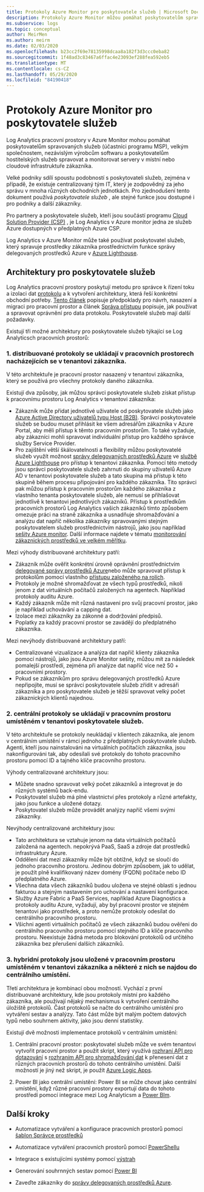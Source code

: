 ```yaml
---
title: Protokoly Azure Monitor pro poskytovatele služeb | Microsoft Docs
description: Protokoly Azure Monitor můžou pomáhat poskytovatelům spravovaných služeb (účastníci programu MSP), velkým podnikům, nezávislým dodavatelům softwaru a poskytovatelům hostitelských služeb spravovat a monitorovat servery v místní nebo cloudové infrastruktuře zákazníka.
ms.subservice: logs
ms.topic: conceptual
author: MeirMen
ms.author: meirm
ms.date: 02/03/2020
ms.openlocfilehash: b23cc2f69e78135998dcaa8a182f3d3ccc0eba82
ms.sourcegitcommit: 1f48ad3c83467a6ffac4e23093ef288fea592eb5
ms.translationtype: MT
ms.contentlocale: cs-CZ
ms.lasthandoff: 05/29/2020
ms.locfileid: "84190418"
---
```

# <a name="azure-monitor-logs-for-service-providers"></a>Protokoly Azure Monitor pro poskytovatele služeb

Log Analytics pracovní prostory v Azure Monitor mohou pomáhat poskytovatelům spravovaných služeb (účastníci programu MSP), velkým společnostem, nezávislým výrobcům softwaru a poskytovatelům hostitelských služeb spravovat a monitorovat servery v místní nebo cloudové infrastruktuře zákazníka.

Velké podniky sdílí spoustu podobností s poskytovateli služeb, zejména v případě, že existuje centralizovaný tým IT, který je zodpovědný za jeho správu v mnoha různých obchodních jednotkách. Pro zjednodušení tento dokument používá *poskytovatele služeb* , ale stejné funkce jsou dostupné i pro podniky a další zákazníky.

Pro partnery a poskytovatele služeb, kteří jsou součástí programu [Cloud Solution Provider (CSP)](https://partner.microsoft.com/en-US/membership/cloud-solution-provider) , je Log Analytics v Azure monitor jedna ze služeb Azure dostupných v předplatných Azure CSP.

Log Analytics v Azure Monitor může také používat poskytovatel služeb, který spravuje prostředky zákazníka prostřednictvím funkce správy delegovaných prostředků Azure v [Azure Lighthouse](https://docs.microsoft.com/azure/lighthouse/overview).

## <a name="architectures-for-service-providers"></a>Architektury pro poskytovatele služeb

Log Analytics pracovní prostory poskytují metodu pro správce k řízení toku a izolaci dat [protokolu](data-platform-logs.md) a k vytvoření architektury, která řeší konkrétní obchodní potřeby. [Tento článek](design-logs-deployment.md) popisuje předpoklady pro návrh, nasazení a migraci pro pracovní prostor a článek [Správa přístupu](manage-access.md) popisuje, jak používat a spravovat oprávnění pro data protokolu. Poskytovatelé služeb mají další požadavky.

Existují tři možné architektury pro poskytovatele služeb týkající se Log Analyticsch pracovních prostorů:

### <a name="1-distributed---logs-are-stored-in-workspaces-located-in-the-customers-tenant"></a>1. distribuované protokoly se ukládají v pracovních prostorech nacházejících se v tenantovi zákazníka.

V této architektuře je pracovní prostor nasazený v tenantovi zákazníka, který se používá pro všechny protokoly daného zákazníka.

Existují dva způsoby, jak můžou správci poskytovatele služeb získat přístup k pracovnímu prostoru Log Analytics v tenantovi zákazníka:

- Zákazník může přidat jednotlivé uživatele od poskytovatele služeb jako [Azure Active Directory uživatelů typu Host (B2B)](https://docs.microsoft.com/azure/active-directory/b2b/what-is-b2b). Správci poskytovatele služeb se budou muset přihlásit ke všem adresářům zákazníka v Azure Portal, aby měli přístup k těmto pracovním prostorům. To také vyžaduje, aby zákazníci mohli spravovat individuální přístup pro každého správce služby Service Provider.
- Pro zajištění větší škálovatelnosti a flexibility můžou poskytovatelé služeb využít možnost [správy delegovaných prostředků Azure](https://docs.microsoft.com/azure/lighthouse/concepts/azure-delegated-resource-management) ve [službě Azure Lighthouse](https://docs.microsoft.com/azure/lighthouse/overview) pro přístup k tenantovi zákazníka. Pomocí této metody jsou správci poskytovatele služeb zahrnuti do skupiny uživatelů Azure AD v tenantovi poskytovatele služeb a tato skupina má přístup k této skupině během procesu připojování pro každého zákazníka. Tito správci pak můžou přístup k pracovním prostorům každého zákazníka z vlastního tenanta poskytovatele služeb, ale nemusí se přihlašovat jednotlivě k tenantovi jednotlivých zákazníků. Přístup k prostředkům pracovních prostorů Log Analytics vašich zákazníků tímto způsobem omezuje práci na straně zákazníka a usnadňuje shromažďování a analýzu dat napříč několika zákazníky spravovanými stejným poskytovatelem služeb prostřednictvím nástrojů, jako jsou například [sešity Azure monitor](https://docs.microsoft.com/azure//azure-monitor/platform/workbooks-overview). Další informace najdete v tématu [monitorování zákaznických prostředků ve velkém měřítku](https://docs.microsoft.com/azure/lighthouse/how-to/monitor-at-scale).

Mezi výhody distribuované architektury patří:

* Zákazník může ověřit konkrétní úrovně oprávnění prostřednictvím [delegované správy prostředků Azure](https://docs.microsoft.com/azure/lighthouse/concepts/azure-delegated-resource-management)nebo může spravovat přístup k protokolům pomocí vlastního [přístupu založeného na rolích](https://docs.microsoft.com/azure/role-based-access-control/overview).
* Protokoly je možné shromažďovat ze všech typů prostředků, nikoli jenom z dat virtuálních počítačů založených na agentech. Například protokoly auditu Azure.
* Každý zákazník může mít různá nastavení pro svůj pracovní prostor, jako je například uchovávání a capping dat.
* Izolace mezi zákazníky za zákonné a dodržování předpisů.
* Poplatky za každý pracovní prostor se zavádějí do předplatného zákazníka.

Mezi nevýhody distribuované architektury patří:

* Centralizované vizualizace a analýza dat napříč klienty zákazníka pomocí nástrojů, jako jsou Azure Monitor sešity, můžou mít za následek pomalejší prostředí, zejména při analýze dat napříč více než 50 + pracovními prostory.
* Pokud se zákazníkům pro správu delegovaných prostředků Azure nepřipojíte, musí se správci poskytovatele služeb zřídit v adresáři zákazníka a pro poskytovatele služeb je těžší spravovat velký počet zákaznických klientů najednou.

### <a name="2-central---logs-are-stored-in-a-workspace-located-in-the-service-provider-tenant"></a>2. centrální protokoly se ukládají v pracovním prostoru umístěném v tenantovi poskytovatele služeb.

V této architektuře se protokoly neukládají v klientech zákazníka, ale jenom v centrálním umístění v rámci jednoho z předplatných poskytovatele služeb. Agenti, kteří jsou nainstalováni na virtuálních počítačích zákazníka, jsou nakonfigurováni tak, aby odesílali své protokoly do tohoto pracovního prostoru pomocí ID a tajného klíče pracovního prostoru.

Výhody centralizované architektury jsou:

* Můžete snadno spravovat velký počet zákazníků a integrovat je do různých systémů back-endu.
* Poskytovatel služeb má plné vlastnictví přes protokoly a různé artefakty, jako jsou funkce a uložené dotazy.
* Poskytovatel služeb může provádět analýzy napříč všemi svými zákazníky.

Nevýhody centralizované architektury jsou:

* Tato architektura se vztahuje jenom na data virtuálních počítačů založená na agentech. nepokrývá PaaS, SaaS a zdroje dat prostředků infrastruktury Azure.
* Oddělení dat mezi zákazníky může být obtížné, když se sloučí do jednoho pracovního prostoru. Jedinou dobrým způsobem, jak to udělat, je použít plně kvalifikovaný název domény (FQDN) počítače nebo ID předplatného Azure. 
* Všechna data všech zákazníků budou uložena ve stejné oblasti s jednou fakturou a stejným nastavením pro uchování a nastavení konfigurace.
* Služby Azure Fabric a PaaS Services, například Azure Diagnostics a protokoly auditu Azure, vyžadují, aby byl pracovní prostor ve stejném tenantovi jako prostředek, a proto nemůže protokoly odesílat do centrálního pracovního prostoru.
* Všichni agenti virtuálních počítačů ze všech zákazníků budou ověřeni do centrálního pracovního prostoru pomocí stejného ID a klíče pracovního prostoru. Neexistuje žádná metoda pro blokování protokolů od určitého zákazníka bez přerušení dalších zákazníků.

### <a name="3-hybrid---logs-are-stored-in-workspace-located-in-the-customers-tenant-and-some-of-them-are-pulled-to-a-central-location"></a>3. hybridní protokoly jsou uložené v pracovním prostoru umístěném v tenantovi zákazníka a některé z nich se najdou do centrálního umístění.

Třetí architektura je kombinací obou možností. Vychází z první distribuované architektury, kde jsou protokoly místní pro každého zákazníka, ale používají nějaký mechanismus k vytvoření centrálního úložiště protokolů. Část protokolů se načte do centrálního umístění pro vytváření sestav a analýzy. Tato část může být malým počtem datových typů nebo souhrnem aktivity, jako jsou denní statistiky.

Existují dvě možnosti implementace protokolů v centrálním umístění:

1. Centrální pracovní prostor: poskytovatel služeb může ve svém tenantovi vytvořit pracovní prostor a použít skript, který využívá [rozhraní API pro dotazování](https://dev.loganalytics.io/) s [rozhraním API pro shromažďování dat](../../azure-monitor/platform/data-collector-api.md) k přenesení dat z různých pracovních prostorů do tohoto centrálního umístění. Další možností je jiný než skript, je použít [Azure Logic Apps](https://docs.microsoft.com/azure/logic-apps/logic-apps-overview).

2. Power BI jako centrální umístění: Power BI se může chovat jako centrální umístění, když různé pracovní prostory exportují data do tohoto prostředí pomocí integrace mezi Log Analyticsm a [Power BIm](../../azure-monitor/platform/powerbi.md). 

## <a name="next-steps"></a>Další kroky

* Automatizace vytváření a konfigurace pracovních prostorů pomocí [šablon Správce prostředků](template-workspace-configuration.md)

* Automatizace vytváření pracovních prostorů pomocí [PowerShellu](../../azure-monitor/platform/powershell-workspace-configuration.md) 

* Integrace s existujícími systémy pomocí [výstrah](../../azure-monitor/platform/alerts-overview.md)

* Generování souhrnných sestav pomocí [Power BI](../../azure-monitor/platform/powerbi.md)

* Zaveďte zákazníky do [správy delegovaných prostředků Azure](https://docs.microsoft.com/azure/lighthouse/concepts/azure-delegated-resource-management).
